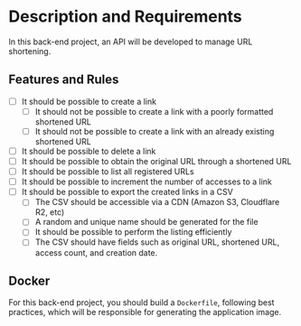 # Description and Requirements
In this back-end project, an API will be developed to manage URL shortening.

## Features and Rules
- [ ]  It should be possible to create a link
    - [ ]  It should not be possible to create a link with a poorly formatted shortened URL
    - [ ]  It should not be possible to create a link with an already existing shortened URL
- [ ]  It should be possible to delete a link
- [ ]  It should be possible to obtain the original URL through a shortened URL
- [ ]  It should be possible to list all registered URLs
- [ ]  It should be possible to increment the number of accesses to a link
- [ ]  It should be possible to export the created links in a CSV
    - [ ]  The CSV should be accessible via a CDN (Amazon S3, Cloudflare R2, etc)
    - [ ]  A random and unique name should be generated for the file
    - [ ]  It should be possible to perform the listing efficiently
    - [ ]  The CSV should have fields such as original URL, shortened URL, access count, and creation date.

## Docker
For this back-end project, you should build a `Dockerfile`, following best practices, which will be responsible for generating the application image.
